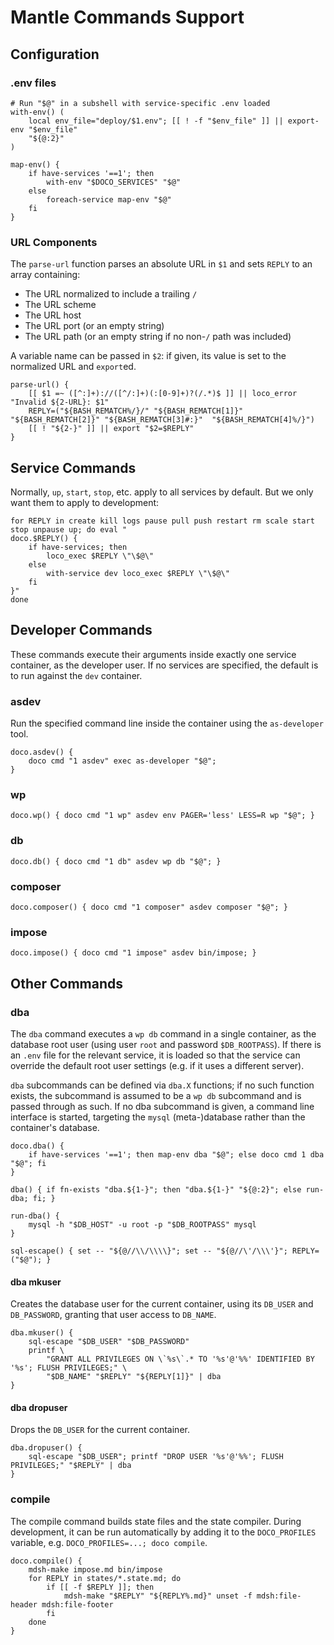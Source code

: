 # Mantle Commands Support

## Configuration

### .env files


```shell
# Run "$@" in a subshell with service-specific .env loaded
with-env() (
    local env_file="deploy/$1.env"; [[ ! -f "$env_file" ]] || export-env "$env_file"
    "${@:2}"
)

map-env() {
    if have-services '==1'; then
        with-env "$DOCO_SERVICES" "$@"
    else
        foreach-service map-env "$@"
    fi
}
```

### URL Components

The `parse-url` function parses an absolute URL in `$1` and sets `REPLY` to an array containing:

* The URL normalized to include a trailing `/`
* The URL scheme
* The URL host
* The URL port (or an empty string)
* The URL path (or an empty string if no non-`/` path was included)

A variable name can be passed in `$2`: if given, its value is set to the normalized URL and `export`ed.

```shell
parse-url() {
    [[ $1 =~ ([^:]+)://([^/:]+)(:[0-9]+)?(/.*)$ ]] || loco_error "Invalid ${2-URL}: $1"
    REPLY=("${BASH_REMATCH%/}/" "${BASH_REMATCH[1]}" "${BASH_REMATCH[2]}" "${BASH_REMATCH[3]#:}"  "${BASH_REMATCH[4]%/}")
    [[ ! "${2-}" ]] || export "$2=$REPLY"
}

```

## Service Commands

Normally, `up`, `start`, `stop`, etc. apply to all services by default.  But we only want them to apply to development:

```shell
for REPLY in create kill logs pause pull push restart rm scale start stop unpause up; do eval "
doco.$REPLY() {
    if have-services; then
        loco_exec $REPLY \"\$@\"
    else
        with-service dev loco_exec $REPLY \"\$@\"
    fi
}"
done
```

## Developer Commands

These commands execute their arguments inside exactly one service container, as the developer user.  If no services are specified, the default is to run against the `dev` container.

### asdev

Run the specified command line inside the container using the `as-developer` tool.

```shell
doco.asdev() {
    doco cmd "1 asdev" exec as-developer "$@";
}
```

### wp

```shell
doco.wp() { doco cmd "1 wp" asdev env PAGER='less' LESS=R wp "$@"; }
```

### db

```shell
doco.db() { doco cmd "1 db" asdev wp db "$@"; }
```

### composer

```shell
doco.composer() { doco cmd "1 composer" asdev composer "$@"; }
```

### impose

```shell
doco.impose() { doco cmd "1 impose" asdev bin/impose; }
```

## Other Commands

### dba

The `dba` command executes a `wp db` command in a single container, as the database root user (using user `root` and password `$DB_ROOTPASS`).  If there is an `.env` file for the relevant service, it is loaded so that the service can override the default root user settings (e.g. if it uses a different server).

`dba` subcommands can be defined via `dba.X` functions; if no such function exists, the subcommand is assumed to be a `wp db` subcommand and is passed through as such.  If no dba subcommand is given, a command line interface is started, targeting the `mysql` (meta-)database rather than the container's database.

```shell
doco.dba() {
    if have-services '==1'; then map-env dba "$@"; else doco cmd 1 dba "$@"; fi
}

dba() { if fn-exists "dba.${1-}"; then "dba.${1-}" "${@:2}"; else run-dba; fi; }

run-dba() {
    mysql -h "$DB_HOST" -u root -p "$DB_ROOTPASS" mysql
}

sql-escape() { set -- "${@//\\/\\\\}"; set -- "${@//\'/\\\'}"; REPLY=("$@"); }
```

#### dba mkuser

Creates the database user for the current container, using its `DB_USER` and `DB_PASSWORD`, granting that user access to `DB_NAME`.

```shell
dba.mkuser() {
    sql-escape "$DB_USER" "$DB_PASSWORD"
    printf \
        "GRANT ALL PRIVILEGES ON \`%s\`.* TO '%s'@'%%' IDENTIFIED BY '%s'; FLUSH PRIVILEGES;" \
        "$DB_NAME" "$REPLY" "${REPLY[1]}" | dba
}
```

#### dba dropuser

Drops the `DB_USER` for the current container.

```shell
dba.dropuser() {
    sql-escape "$DB_USER"; printf "DROP USER '%s'@'%%'; FLUSH PRIVILEGES;" "$REPLY" | dba
}
```

### compile

The compile command builds state files and the state compiler.  During development, it can be run automatically by adding it to the `DOCO_PROFILES` variable, e.g. `DOCO_PROFILES=...; doco compile`.

```shell
doco.compile() {
    mdsh-make impose.md bin/impose
    for REPLY in states/*.state.md; do
        if [[ -f $REPLY ]]; then
            mdsh-make "$REPLY" "${REPLY%.md}" unset -f mdsh:file-header mdsh:file-footer
        fi
    done
}
```

